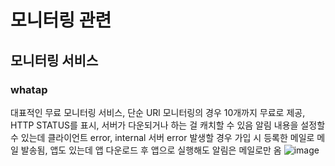 # 모니터링 관련
## 모니터링 서비스
### whatap
대표적인 무료 모니터링 서비스, 단순 URl 모니터링의 경우 10개까지 무료로 제공,
HTTP STATUS를 표시, 서버가 다운되거나 하는 걸 캐치할 수 있음
알림 내용을 설정할 수 있는데 클라이언트 error, internal 서버 error 발생할 경우 가입 시 등록한 메일로 메일 발송됨, 
앱도 있는데 앱 다운로드 후 앱으로 실행해도 알림은 메일로만 옴
![image](https://user-images.githubusercontent.com/44331989/135236089-6f71dfdd-e7d7-4783-bf8d-59cd29935921.png) <br>

